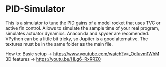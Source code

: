 # PID-Simulator
This is a simulator to tune the PID gains of a model rocket that uses TVC or active fin control. Allows to simulate the sample time of your real program, simulates actuator dynamics.
Anaconda and spyder are recomended. VPython can be a little bit tricky, so Jupiter is a good alternative.
The textures must be in the same folder as the main file.


How to:
Basic setup -> https://www.youtube.com/watch?v=_OdIuvm1WhM                                                                                                              3D features -> https://youtu.be/HLg6-RxRRZ0

